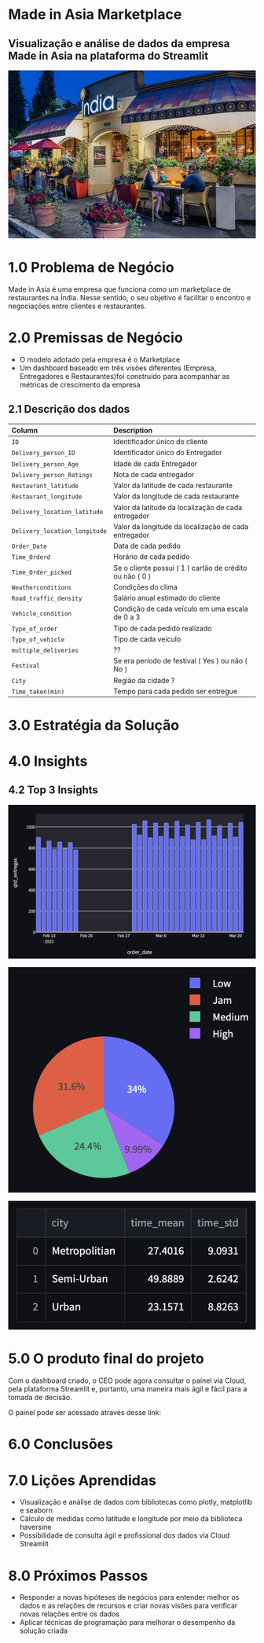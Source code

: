 # Made in Asia Marketplace
## Visualização e análise de dados da empresa Made in Asia na plataforma do Streamlit 
![](reports/images/india_rest.jpeg)

# 1.0 Problema de Negócio 

Made in Asia é uma empresa que funciona como um marketplace de restaurantes na Índia. Nesse sentido, o seu objetivo é facilitar o encontro e negociações entre clientes e restaurantes.

# 2.0 Premissas de Negócio

- O modelo adotado pela empresa é o Marketplace
- Um dashboard baseado em três visões diferentes (Empresa, Entregadores e Restaurantes)foi construído para acompanhar as métricas de crescimento da empresa 

## 2.1 Descrição dos dados

| Column            | Description                                                                                                                             |
| :---------------- | :-------------------------------------------------------------------------------------------------------------------------------------- |
| `ID`       | Identificador único do cliente                                                                                                                                  |
| `Delivery_person_ID`      | Identificador único do Entregador                                                                                                                           |
| `Delivery_person_Age`         | Idade de cada Entregador                                                                                                                    |
| `Delivery_person_Ratings`     | Nota de cada entregador                                                                                                            |
| `Restaurant_latitude`       | Valor da latitude de cada restaurante                                                                                                        |
| `Restaurant_longitude`          | Valor da longitude de cada restaurante                                                                                                                      |
| `Delivery_location_latitude`             | Valor da latitude da localização de cada entregador                                                                                                                         |
| `Delivery_location_longitude`          | Valor da longitude da localização de cada entregador                                                                             |
| `Order_Date`         | Data de cada pedido                                                                                          |
| `Time_Orderd`   | Horário de cada pedido                                                                      |
| `Time_Order_picked`       | Se o cliente possui ( 1 ) cartão de crédito ou não ( 0 )
| `Weatherconditions`  | Condições do clima                                                     |
| `Road_traffic_density` | Salário anual estimado do cliente                                                                                                         |
| `Vehicle_condition`          | Condição de cada veículo em uma escala de 0 a 3
| `Type_of_order`   | Tipo de cada pedido realizado                                                                      |
| `Type_of_vehicle`       | Tipo de cada veículo
| `multiple_deliveries`  | ??                                                   |
| `Festival` | Se era período de festival ( Yes ) ou não ( No )                                                                                                         |
| `City`          | Região da cidade ? 
| `Time_taken(min)`          | Tempo para cada pedido ser entregue


# 3.0 Estratégia da Solução

# 4.0 Insights

## 4.2 Top 3 Insights

![](reports/images/bar_day.png)

![](reports/images/pie_traffic.png)

![](reports/images/time_per_city.png)

# 5.0 O produto final do projeto

Com o dashboard criado, o CEO pode agora consultar o painel via Cloud, pela plataforma Streamlit e, portanto, uma maneira mais ágil e fácil para a tomada de decisão.

O painel pode ser acessado através desse link:

# 6.0 Conclusões

# 7.0 Lições Aprendidas
- Visualização e análise de dados com bibliotecas como plotly, matplotlib e seaborn
- Cálculo de medidas como latitude e longitude por meio da biblioteca haversine
- Possibilidade de consulta ágil e profissional dos dados via Cloud Streamlit

# 8.0 Próximos Passos
- Responder a novas hipóteses de negócios para entender melhor os dados e as relações de recursos e criar novas visões para verificar novas relações entre os dados
- Aplicar técnicas de programação para melhorar o desempenho da solução criada


